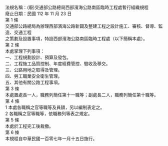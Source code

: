 法規名稱：(廢)交通部公路總局西部濱海公路南區臨時工程處暫行組織規程  
廢止日期：民國 112 年 11 月 23 日  
第 1 條  
交通部公路總局為辦理西部濱海公路新闢及整建工程之設計施工、審核、督導、監造、交通工程  
之策劃及設置事項，特設西部濱海公路南區臨時工程處（以下簡稱本處）。  
第 2 條  
本處掌理下列事項：  
一、工程規劃設計、預算及發包。  
二、工程施工品質控制、年度經費管控、驗收及移交。  
三、公路用地之取得及管理。  
四、勞工職業安全衛生管理。  
五、其他有關公路工程事項。  
第 3 條  
本處置處長一人，職務列簡任第十一職等；副處長二人，職務列簡任第十職等。  
第 4 條  
1 本處各職稱之官等職等及員額，另以編制表定之。  
2 各職稱之官等職等，依職務列等表之規定。  
第 5 條  
本處於工程完工後裁撤。  
第 6 條  
本規程自中華民國一百零七年一月十五日施行。  


